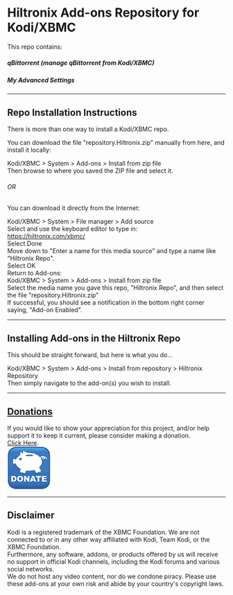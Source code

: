 # Hiltronix Add-ons Repository for Kodi/XBMC

This repo contains:
##### qBittorrent (manage qBittorrent from Kodi/XBMC)
##### My Advanced Settings

-----

## Repo Installation Instructions

There is more than one way to install a Kodi/XBMC repo.

You can download the file "repository.Hiltronix.zip" manually from here, and install it locally:

Kodi/XBMC > System > Add-ons > Install from zip file  
Then browse to where you saved the ZIP file and select it.

###### OR

You can download it directly from the Internet:

Kodi/XBMC > System > File manager > Add source  
Select <None> and use the keyboard editor to type in:  
https://hiltronix.com/xbmc/  
Select Done  
Move down to "Enter a name for this media source" and type a name like "Hiltronix Repo".  
Select OK  
Return to Add-ons:  
Kodi/XBMC > System > Add-ons > Install from zip file  
Select the media name you gave this repo, "Hiltronix Repo", and then select the file "repository.Hiltronix.zip"  
If successful, you should see a notification in the bottom right corner saying, "Add-on Enabled".  

-----

## Installing Add-ons in the Hiltronix Repo

This should be straight forward, but here is what you do...

Kodi/XBMC > System > Add-ons > Install from repository > Hiltronix Repository  
Then simply navigate to the add-on(s) you wish to install.

-----

## [Donations](https://hiltronix.com/donations/)  

If you would like to show your appreciation for this project, and/or help support it to keep it current, please consider making a donation.  
[Click Here](https://hiltronix.com/donations/).  
[![Support the project](https://github.com/Hiltronix/repo/blob/master/images/donate.png)](https://hiltronix.com/donations/)

-----

## Disclaimer  

Kodi is a registered trademark of the XBMC Foundation. We are not connected to or in any other way affiliated with Kodi, Team Kodi, or the XBMC Foundation.  
Furthermore, any software, addons, or products offered by us will receive no support in official Kodi channels, including the Kodi forums and various social networks.  
We do not host any video content, nor do we condone piracy. Please use these add-ons at your own risk and abide by your country's copyright laws.
